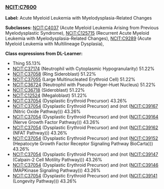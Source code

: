 
### [NCIT:C7600](http://purl.obolibrary.org/obo/NCIT_C7600)
**Label:** Acute Myeloid Leukemia with Myelodysplasia-Related Changes

**Subclasses:** [NCIT:C4037](http://purl.obolibrary.org/obo/NCIT_C4037) (Acute Myeloid Leukemia Arising from Previous Myelodysplastic Syndrome), [NCIT:C125715](http://purl.obolibrary.org/obo/NCIT_C125715) (Recurrent Acute Myeloid Leukemia with Myelodysplasia-Related Changes), [NCIT:C9289](http://purl.obolibrary.org/obo/NCIT_C9289) (Acute Myeloid Leukemia with Multilineage Dysplasia), 

**Class expressions from DL-Learner:**

- Thing 55.13%
- [NCIT:C37174](http://purl.obolibrary.org/obo/NCIT_C37174) (Neutrophil with Cytoplasmic Hypogranularity) 51.22%
- [NCIT:C37058](http://purl.obolibrary.org/obo/NCIT_C37058) (Ring Sideroblast) 51.22%
- [NCIT:C37055](http://purl.obolibrary.org/obo/NCIT_C37055) (Large Multinucleated Erythroid Cell) 51.22%
- [NCIT:C36724](http://purl.obolibrary.org/obo/NCIT_C36724) (Neutrophil with Pseudo Pelger-Huet Nucleus) 51.22%
- [NCIT:C36718](http://purl.obolibrary.org/obo/NCIT_C36718) (Sideroblast) 51.22%
- [NCIT:C12524](http://purl.obolibrary.org/obo/NCIT_C12524) (Megaloblast) 51.22%
- [NCIT:C37054](http://purl.obolibrary.org/obo/NCIT_C37054) (Dysplastic Erythroid Precursor) 43.26%
- [NCIT:C37054](http://purl.obolibrary.org/obo/NCIT_C37054) (Dysplastic Erythroid Precursor) and (not ([NCIT:C39167](http://purl.obolibrary.org/obo/NCIT_C39167) (Nitric Oxide Pathway))) 43.26%
- [NCIT:C37054](http://purl.obolibrary.org/obo/NCIT_C37054) (Dysplastic Erythroid Precursor) and (not ([NCIT:C39164](http://purl.obolibrary.org/obo/NCIT_C39164) (Nerve Growth Factor Pathway))) 43.26%
- [NCIT:C37054](http://purl.obolibrary.org/obo/NCIT_C37054) (Dysplastic Erythroid Precursor) and (not ([NCIT:C39162](http://purl.obolibrary.org/obo/NCIT_C39162) (NFAT Pathway))) 43.26%
- [NCIT:C37054](http://purl.obolibrary.org/obo/NCIT_C37054) (Dysplastic Erythroid Precursor) and (not ([NCIT:C39152](http://purl.obolibrary.org/obo/NCIT_C39152) (Hepatocyte Growth Factor Receptor Signaling Pathway BioCarta))) 43.26%
- [NCIT:C37054](http://purl.obolibrary.org/obo/NCIT_C37054) (Dysplastic Erythroid Precursor) and (not ([NCIT:C39147](http://purl.obolibrary.org/obo/NCIT_C39147) (Calpain-2 Cell Motility Pathway))) 43.26%
- [NCIT:C37054](http://purl.obolibrary.org/obo/NCIT_C37054) (Dysplastic Erythroid Precursor) and (not ([NCIT:C39146](http://purl.obolibrary.org/obo/NCIT_C39146) (MAPKinase Signaling Pathway))) 43.26%
- [NCIT:C37054](http://purl.obolibrary.org/obo/NCIT_C37054) (Dysplastic Erythroid Precursor) and (not ([NCIT:C39141](http://purl.obolibrary.org/obo/NCIT_C39141) (Longevity Pathway))) 43.26%


